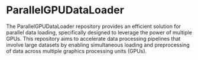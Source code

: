 # ParallelGPUDataLoader
The ParallelGPUDataLoader repository provides an efficient solution for parallel data loading, specifically designed to leverage the power of multiple GPUs. This repository aims to accelerate data processing pipelines that involve large datasets by enabling simultaneous loading and preprocessing of data across multiple graphics processing units (GPUs).
